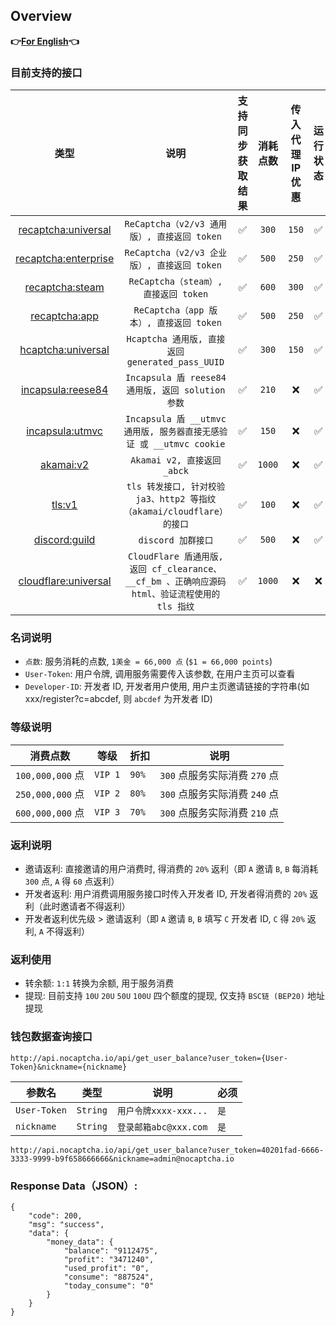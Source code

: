## Overview

**👉[For English](/en-US/en.md)👈**

### 目前支持的接口

|                     类型                     |                             说明                             | 支持同步获取结果 | 消耗点数 | 传入代理IP优惠 | 运行状态 | 独享（请联系客服） |
| :------------------------------------------: | :----------------------------------------------------------: | :--------------: | :------: | :----------: | :------: | :----------------: |
|  [recaptcha:universal](/zh-CN/recaptcha.md)  |         `ReCaptcha（v2/v3 通用版）, 直接返回 token`          |        ✅         |  `300`   |    `150`     |    ✅     |         ✅          |
| [recaptcha:enterprise](/zh-CN/recaptcha.md)  |         `ReCaptcha（v2/v3 企业版）, 直接返回 token`          |        ✅         |  `500`   |    `250`     |    ✅     |         ✅          |
|    [recaptcha:steam](/zh-CN/recaptcha.md)    |             `ReCaptcha（steam）, 直接返回 token`             |        ✅         |  `600`   |    `300`     |    ✅     |         ✅          |
|   [recaptcha:app](/zh-CN/recaptcha_app.md)   |           `ReCaptcha（app 版本）, 直接返回 token`            |        ✅         |  `500`   |    `250`     |    ✅     |         ✅          |
|   [hcaptcha:universal](/zh-CN/hcaptcha.md)   |       `Hcaptcha 通用版, 直接返回 generated_pass_UUID`        |        ✅         |  `300`   |    `150`     |    ✅     |         ✅          |
|   [incapsula:reese84](/zh-CN/incapsula.md)   |      `Incapsula 盾 reese84 通用版, 返回 solution 参数`       |        ✅         |  `210`   |      ❌       |    ✅     |         ✅          |
| [incapsula:utmvc](/zh-CN/incapsula_utmvc.md) | `Incapsula 盾 __utmvc 通用版, 服务器直接无感验证 或 __utmvc cookie` |        ✅         |  `150`   |      ❌       |    ✅     |         ✅          |
|        [akamai:v2](/zh-CN/akamai.md)         |                 `Akamai v2, 直接返回 _abck`                  |        ✅         |  `1000`  |      ❌       |    ✅     |         ✅          |
|           [tls:v1](/zh-CN/tls.md)            | `tls 转发接口, 针对校验 ja3、http2 等指纹（akamai/cloudflare）的接口` |        ✅         |  `100`   |      ❌       |    ✅     |         ✅          |
|      [discord:guild](/zh-CN/discord.md)      |                      `discord 加群接口`                      |        ✅         |  `500`   |      ❌       |    ✅     |         ✅          |
| [cloudflare:universal](/zh-CN/cloudflare.md) | `CloudFlare 盾通用版, 返回 cf_clearance、__cf_bm 、正确响应源码 html、验证流程使用的 tls 指纹` |        ✅         |  `1000`  |      ❌       |    ❌     |         ❌          |


### 名词说明

* `点数`: 服务消耗的点数, `1美金 = 66,000 点` (`$1 = 66,000 points`)
* `User-Token`: 用户令牌, 调用服务需要传入该参数, 在用户主页可以查看
* `Developer-ID`: 开发者 ID, 开发者用户使用, 用户主页邀请链接的字符串(如 xxx/register?c=abcdef, 则 `abcdef` 为开发者 ID)

### 等级说明

| 消费点数         | 等级    | 折扣  | 说明                          |
| ---------------- | ------- | ----- | ----------------------------- |
| `100,000,000` 点 | `VIP 1` | `90%` | `300` 点服务实际消费 `270` 点 |
| `250,000,000` 点 | `VIP 2` | `80%` | `300` 点服务实际消费 `240` 点 |
| `600,000,000` 点 | `VIP 3` | `70%` | `300` 点服务实际消费 `210` 点 |


### 返利说明

* 邀请返利: 直接邀请的用户消费时, 得消费的 `20%` 返利（即 `A` 邀请 `B`, `B` 每消耗 `300` 点, `A` 得 `60` 点返利）
* 开发者返利: 用户消费调用服务接口时传入开发者 ID, 开发者得消费的 `20%` 返利（此时邀请者不得返利）
* 开发者返利优先级 > 邀请返利（即 `A` 邀请 `B`, `B` 填写 `C` 开发者 ID, `C` 得 `20%` 返利, `A` 不得返利）

### 返利使用

* 转余额: `1:1` 转换为余额, 用于服务消费
* 提现: 目前支持 `10U` `20U` `50U` `100U` 四个额度的提现, 仅支持 `BSC链 (BEP20)` 地址提现

### 钱包数据查询接口

```text
http://api.nocaptcha.io/api/get_user_balance?user_token={User-Token}&nickname={nickname}
```

| 参数名       | 类型     | 说明                  | 必须 |
| ------------ | -------- | --------------------- | ---- |
| `User-Token` | `String` | `用户令牌xxxx-xxx...` | `是` |
| `nickname`   | `String` | `登录邮箱abc@xxx.com` | `是` |

`http://api.nocaptcha.io/api/get_user_balance?user_token=40201fad-6666-3333-9999-b9f658666666&nickname=admin@nocaptcha.io`

### Response Data（JSON）:

```
{
    "code": 200,
    "msg": "success",
    "data": {
        "money_data": {
            "balance": "9112475",
            "profit": "3471240",
            "used_profit": "0",
            "consume": "887524",
            "today_consume": "0"
        }
    }
}
```

